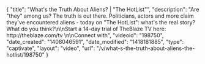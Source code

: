 {
    "title": "What's the Truth About Aliens? | \"The HotList\"",
    "description": "Are \"they\" among us? The truth is out there. Politicians, actors and more claim they've encountered aliens - today on \"The HotList\": what's the real story? What do you think?\n\nStart a 14-day trial of TheBlaze TV here: http:\/\/theblaze.com\/tv \n\nConnect with",
    "videoid": "198750",
    "date_created": "1408046591",
    "date_modified": "1418181885",
    "type": "captivate",
    "layout": "video",
    "url": "\/v\/what-s-the-truth-about-aliens-the-hotlist\/198750"
}